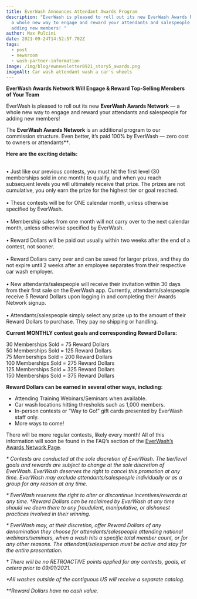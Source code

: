 ```yaml
---
title: EverWash Announces Attendant Awards Program
description: "EverWash is pleased to roll out its new EverWash Awards Network —
  a whole new way to engage and reward your attendants and salespeople for
  adding new members! "
author: Max Pulcini
date: 2021-09-24T14:52:57.702Z
tags:
  - post
  - newsroom
  - wash-partner-information
image: /img/blog/ewnewsletter0921_story5_awards.png
imageAlt: Car wash attendant wash a car's wheels
---
```

**EverWash Awards Network Will Engage & Reward Top-Selling Members of Your Team**

EverWash is pleased to roll out its new **EverWash Awards Network** — a whole new way to engage and reward your attendants and salespeople for adding new members! 

The **EverWash Awards Network** is an additional program to our commission structure. Even better, it’s paid 100% by EverWash — zero cost to owners or attendants*†.

**Here are the exciting details:**

\
• Just like our previous contests, you must hit the first level (30 memberships sold in one month) to qualify, and when you reach subsequent levels you will ultimately receive that prize. The prizes are not cumulative, you only earn the prize for the highest tier or goal reached.\
\
• These contests will be for ONE calendar month, unless otherwise specified by EverWash.\
\
• Membership sales from one month will not carry over to the next calendar month, unless otherwise specified by EverWash.\
\
• Reward Dollars will be paid out usually within two weeks after the end of a contest, not sooner.\
\
• Reward Dollars carry over and can be saved for larger prizes, and they do not expire until 2 weeks after an employee separates from their respective car wash employer.\
\
• New attendants/salespeople will receive their invitation within 30 days from their first sale on the EverWash app. Currently, attendants/salespeople receive 5 Reward Dollars upon logging in and completing their Awards Network signup.\
\
• Attendants/salespeople simply select any prize up to the amount of their Reward Dollars to purchase. They pay no shipping or handling.

**Current MONTHLY contest goals and corresponding Reward Dollars:**

30 Memberships Sold = 75 Reward Dollars\
50 Memberships Sold = 125 Reward Dollars\
75 Memberships Sold = 200 Reward Dollars\
100 Memberships Sold = 275 Reward Dollars\
125 Memberships Sold = 325 Reward Dollars\
150 Memberships Sold = 375 Reward Dollars

**Reward Dollars can be earned in several other ways, including:**

* Attending Training Webinars/Seminars when available.
* Car wash locations hitting thresholds such as 1,000 members.
* In-person contests or “Way to Go!” gift cards presented by EverWash staff only.
* More ways to come!

There will be more regular contests, likely every month! All of this information will soon be found in the FAQ’s section of the [EverWash’s Awards Network Page](https://clicks.everwash.com/f/a/BsLZS3FSkdp5mhs_9Gippw~~/AAQRxQA~/RgRjHfWPP0QnaHR0cDovL3d3dy5zZWxlY3RhZ2lmdHBsYW4uY29tL2V2ZXJ3YXNoVwNzcGNCCmE5j3A7YSOpH5FSEGVkcEBldmVyd2FzaC5jb21YBAAAAEY~). 

*\* Contests are conducted at the sole discretion of EverWash. The tier/level goals and rewards are subject to change at the sole discretion of EverWash. EverWash deserves the right to cancel this promotion at any time. EverWash may exclude attendants/salespeople individually or as a group for any reason at any time.* 

*\* EverWash reserves the right to alter or discontinue incentives/rewards at any time. †Reward Dollars can be reclaimed by EverWash at any time should we deem there to any fraudulent, manipulative, or dishonest practices involved in their winning.* 

*\* EverWash may, at their discretion, offer Reward Dollars of any denomination they choose for attendants/salespeople attending national webinars/seminars, when a wash hits a specific total member count, or for any other reasons. The attendant/salesperson must be active and stay for the entire presentation.* 

*† There will be no RETROACTIVE points applied for any contests, goals, et cetera prior to 09/01/2021.*

*\*All washes outside of the contiguous US will receive a separate catalog.*

*\*†Reward Dollars have no cash value.*